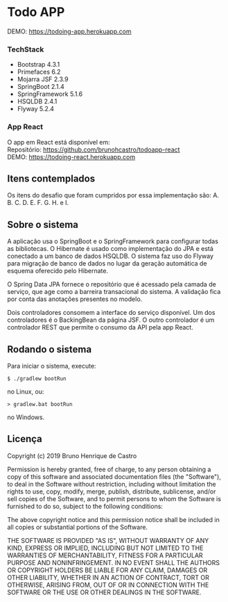 # Todo APP

DEMO: https://todoing-app.herokuapp.com

### TechStack

- Bootstrap 4.3.1
- Primefaces 6.2
- Mojarra JSF 2.3.9
- SpringBoot 2.1.4
- SpringFramework 5.1.6
- HSQLDB 2.4.1
- Flyway 5.2.4

### App React

O app em React está disponível em:  
Repositório: https://github.com/brunohcastro/todoapp-react  
DEMO: https://todoing-react.herokuapp.com

## Itens contemplados

Os itens do desafio que foram cumpridos por essa implementação são: A. B. C. D. E. F. G. H. e I.

## Sobre o sistema

A aplicação usa o SpringBoot e o SpringFramework para configurar todas as bibliotecas.
O Hibernate é usado como implementação do JPA e está conectado a um banco de dados HSQLDB.
O sistema faz uso do Flyway para migração de banco de dados no lugar da geração automática de esquema
oferecido pelo Hibernate.

O Spring Data JPA fornece o repositório que é acessado pela camada de serviço, que age como a barreira transacional do sistema.
A validação fica por conta das anotações presentes no modelo.

Dois controladores consomem a interface do serviço disponível. Um dos controladores é o BackingBean da página JSF. 
O outro controlador é um controlador REST que permite o consumo da API pela app React.

## Rodando o sistema

Para iniciar o sistema, execute:

`$ ./gradlew bootRun`

no Linux, ou:

`> gradlew.bat bootRun`

no Windows.

## Licença

Copyright (c) 2019 Bruno Henrique de Castro

Permission is hereby granted, free of charge, to any person obtaining a copy
of this software and associated documentation files (the "Software"), to deal
in the Software without restriction, including without limitation the rights
to use, copy, modify, merge, publish, distribute, sublicense, and/or sell
copies of the Software, and to permit persons to whom the Software is
furnished to do so, subject to the following conditions:

The above copyright notice and this permission notice shall be included in
all copies or substantial portions of the Software.

THE SOFTWARE IS PROVIDED "AS IS", WITHOUT WARRANTY OF ANY KIND, EXPRESS OR
IMPLIED, INCLUDING BUT NOT LIMITED TO THE WARRANTIES OF MERCHANTABILITY,
FITNESS FOR A PARTICULAR PURPOSE AND NONINFRINGEMENT. IN NO EVENT SHALL THE
AUTHORS OR COPYRIGHT HOLDERS BE LIABLE FOR ANY CLAIM, DAMAGES OR OTHER
LIABILITY, WHETHER IN AN ACTION OF CONTRACT, TORT OR OTHERWISE, ARISING FROM,
OUT OF OR IN CONNECTION WITH THE SOFTWARE OR THE USE OR OTHER DEALINGS IN
THE SOFTWARE.
